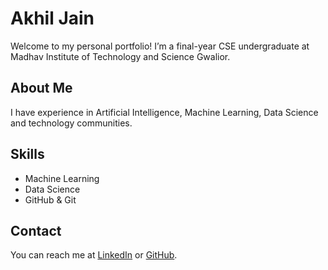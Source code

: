 # Akhil Jain
Welcome to my personal portfolio! I’m a final-year CSE undergraduate at Madhav Institute of Technology and Science Gwalior.

## About Me
I have experience in Artificial Intelligence, Machine Learning, Data Science and technology communities.

## Skills
- Machine Learning
- Data Science
- GitHub & Git

## Contact
You can reach me at [LinkedIn](https://www.linkedin.com/in/akhil-jain-61107122a) or [GitHub](https://github.com/AkhilJain5).
